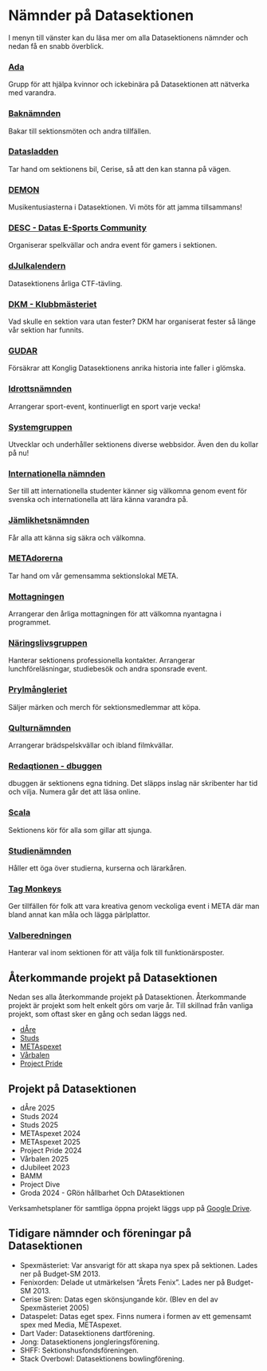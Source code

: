 # Nämnder på Datasektionen

I menyn till vänster kan du läsa mer om alla Datasektionens nämnder och nedan få en snabb överblick.

### [Ada](/namnder/studiesociala-organet/ada)

Grupp för att hjälpa kvinnor och ickebinära på Datasektionen att nätverka med varandra.

### [Baknämnden](/namnder/studiesociala-organet/baknamnden)

Bakar till sektionsmöten och andra tillfällen.

### [Datasladden](/namnder/forvaltningsorganet/datasladden)

Tar hand om sektionens bil, Cerise, så att den kan stanna på vägen.

### [DEMON](/namnder/studiesociala-organet/demon)

Musikentusiasterna i Datasektionen. Vi möts för att jamma tillsammans!

### [DESC - Datas E-Sports Community](/namnder/studiesociala-organet/desc)

Organiserar spelkvällar och andra event för gamers i sektionen.

### [dJulkalendern](/namnder/informationsorganet/djulkalendern)

Datasektionens årliga CTF-tävling. <img style="height: 1em" src="https://djulkalendern.se/images/djuldanke.svg">

### [DKM - Klubbmästeriet](/namnder/eventorganet/dkm)

Vad skulle en sektion vara utan fester? DKM har organiserat fester så länge vår sektion har funnits.

### [GUDAR](/namnder/informationsorganet/gudar)

Försäkrar att Konglig Datasektionens anrika historia inte faller i glömska.

### [Idrottsnämnden](/namnder/studiesociala-organet/idrottsnamnden)

Arrangerar sport-event, kontinuerligt en sport varje vecka!

### [Systemgruppen](/namnder/informationsorganet/systemgruppen)

Utvecklar och underhåller sektionens diverse webbsidor. Även den du kollar på nu!

### [Internationella nämnden](/namnder/eventorganet/internationella-namnden)

Ser till att internationella studenter känner sig välkomna genom event för svenska och internationella att lära känna varandra på.

### [Jämlikhetsnämnden](/namnder/paverkansorganet/jamlikhetsnamnden)

Får alla att känna sig säkra och välkomna.

### [METAdorerna](/namnder/forvaltningsorganet/metadorerna)

Tar hand om vår gemensamma sektionslokal META.

### [Mottagningen](/namnder/mottagningen)

Arrangerar den årliga mottagningen för att välkomna nyantagna i programmet.

### [Näringslivsgruppen](/namnder/naringslivsorganet/naringslivsgruppen)

Hanterar sektionens professionella kontakter. Arrangerar lunchföreläsningar, studiebesök och andra sponsrade event.

### [Prylmångleriet](/namnder/studiesociala-organet/prylmangleriet)

Säljer märken och merch för sektionsmedlemmar att köpa.

### [Qulturnämnden](/namnder/studiesociala-organet/qulturnamnden)

Arrangerar brädspelskvällar och ibland filmkvällar.

### [Redaqtionen - dbuggen](/namnder/informationsorganet/redaqtionen)

dbuggen är sektionens egna tidning. Det släpps inslag när skribenter har tid och vilja. Numera går det att läsa online.

### [Scala](/namnder/studiesociala-organet/scala)

Sektionens kör för alla som gillar att sjunga.

### [Studienämnden](/namnder/paverkansorganet/studienamnden)

Håller ett öga över studierna, kurserna och lärarkåren.

### [Tag Monkeys](/namnder/informationsorganet/tag-monkeys)

Ger tillfällen för folk att vara kreativa genom veckoliga event i META där man bland annat kan måla och lägga pärlplattor.

### [Valberedningen](/namnder/valberedningen)

Hanterar val inom sektionen för att välja folk till funktionärsposter.

## Återkommande projekt på Datasektionen

Nedan ses alla återkommande projekt på Datasektionen. Återkommande projekt är projekt som helt enkelt görs om varje år. Till skillnad från vanliga projekt, som oftast sker en gång och sedan läggs ned.

- [dÅre](/namnder/projekt/dare)
- [Studs](/namnder/projekt/studs)
- [METAspexet](/namnder/projekt/metaspexet)
- [Vårbalen](/namnder/projekt/varbalen)
- [Project Pride](/namnder/projekt/projectpride)

## Projekt på Datasektionen

- dÅre 2025
- Studs 2024
- Studs 2025
- METAspexet 2024
- METAspexet 2025
- Project Pride 2024
- Vårbalen 2025
- dJubileet 2023
- BAMM
- Project Dive
- Groda 2024 - GRön hållbarhet Och DAtasektionen

Verksamhetsplaner för samtliga öppna projekt läggs upp på [Google Drive](https://dsekt.se/vp-projekt).

## Tidigare nämnder och föreningar på Datasektionen

- Spexmästeriet: Var ansvarigt för att skapa nya spex på sektionen. Lades ner på Budget-SM 2013.
- Fenixorden: Delade ut utmärkelsen “Årets Fenix”. Lades ner på Budget-SM 2013.
- Cerise Siren: Datas egen skönsjungande kör. (Blev en del av Spexmästeriet 2005)
- Dataspelet: Datas eget spex. Finns numera i formen av ett gemensamt spex med Media, METAspexet.
- Dart Vader: Datasektionens dartförening.
- Jong: Datasektionens jongleringsförening.
- SHFF: Sektionshusfondsföreningen.
- Stack Overbowl: Datasektionens bowlingförening.

